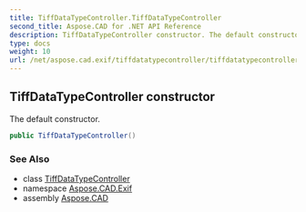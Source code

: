 ```yaml
---
title: TiffDataTypeController.TiffDataTypeController
second_title: Aspose.CAD for .NET API Reference
description: TiffDataTypeController constructor. The default constructor
type: docs
weight: 10
url: /net/aspose.cad.exif/tiffdatatypecontroller/tiffdatatypecontroller/
---
```

## TiffDataTypeController constructor

The default constructor.

```csharp
public TiffDataTypeController()
```

### See Also

* class [TiffDataTypeController](../)
* namespace [Aspose.CAD.Exif](../../../aspose.cad.exif/)
* assembly [Aspose.CAD](../../../)


